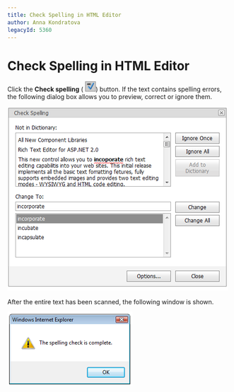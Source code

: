 ```yaml
---
title: Check Spelling in HTML Editor
author: Anna Kondratova
legacyId: 5360
---
```

# Check Spelling in HTML Editor
Click the **Check spelling** ( ![ASPxHtmlEditor-Buttons-CheckSpelling](../../../images/img8903.png)) button. If the text contains spelling errors, the following dialog box allows you to preview, correct or ignore them.

![ASPxHtmlEditor-CheckSpellingDialog](../../../images/img8912.png)

After the entire text has been scanned, the following window is shown.

![ASPxHtmlEditor-CheckSpellingCompleteWindow](../../../images/img8913.png)